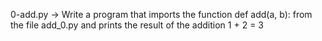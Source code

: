 0-add.py -> Write a program that imports the function def add(a, b): from the file add_0.py and prints the result of the addition 1 + 2 = 3
